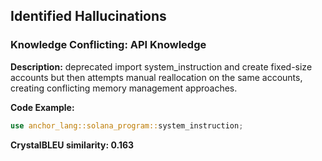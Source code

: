 ## Identified Hallucinations

### Knowledge Conflicting: API Knowledge
**Description:** 
deprecated import system_instruction and create fixed-size accounts but then attempts manual reallocation on the same accounts, creating conflicting memory management approaches.

**Code Example:**
```rust
use anchor_lang::solana_program::system_instruction;
```

**CrystalBLEU similarity: 0.163** 
